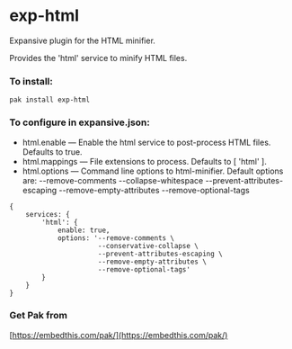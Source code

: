exp-html
===

Expansive plugin for the HTML minifier.

Provides the 'html' service to minify HTML files.

### To install:

    pak install exp-html

### To configure in expansive.json:

* html.enable &mdash; Enable the html service to post-process HTML files. Defaults to true.
* html.mappings &mdash; File extensions to process. Defaults to [ 'html' ].
* html.options &mdash; Command line options to html-minifier. Default options are:
    --remove-comments --collapse-whitespace --prevent-attributes-escaping --remove-empty-attributes --remove-optional-tags

```
{
    services: {
        'html': {
            enable: true,
            options: '--remove-comments \
                      --conservative-collapse \
                      --prevent-attributes-escaping \
                      --remove-empty-attributes \
                      --remove-optional-tags'
        }
    }
}
```

### Get Pak from

[https://embedthis.com/pak/](https://embedthis.com/pak/)

